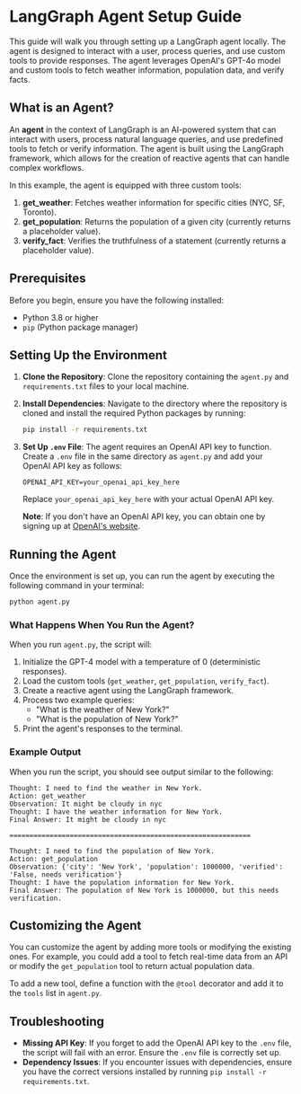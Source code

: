 # LangGraph Agent Setup Guide

This guide will walk you through setting up a LangGraph agent locally. The agent is designed to interact with a user, process queries, and use custom tools to provide responses. The agent leverages OpenAI's GPT-4o model and custom tools to fetch weather information, population data, and verify facts.

## What is an Agent?

An **agent** in the context of LangGraph is an AI-powered system that can interact with users, process natural language queries, and use predefined tools to fetch or verify information. The agent is built using the LangGraph framework, which allows for the creation of reactive agents that can handle complex workflows.

In this example, the agent is equipped with three custom tools:
1. **get_weather**: Fetches weather information for specific cities (NYC, SF, Toronto).
2. **get_population**: Returns the population of a given city (currently returns a placeholder value).
3. **verify_fact**: Verifies the truthfulness of a statement (currently returns a placeholder value).

## Prerequisites

Before you begin, ensure you have the following installed:

- Python 3.8 or higher
- `pip` (Python package manager)

## Setting Up the Environment

1. **Clone the Repository**:
   Clone the repository containing the `agent.py` and `requirements.txt` files to your local machine.

2. **Install Dependencies**:
   Navigate to the directory where the repository is cloned and install the required Python packages by running:
   ```bash
   pip install -r requirements.txt
   ```

3. **Set Up `.env` File**:
   The agent requires an OpenAI API key to function. Create a `.env` file in the same directory as `agent.py` and add your OpenAI API key as follows:
   ```plaintext
   OPENAI_API_KEY=your_openai_api_key_here
   ```
   Replace `your_openai_api_key_here` with your actual OpenAI API key.

   **Note**: If you don't have an OpenAI API key, you can obtain one by signing up at [OpenAI's website](https://platform.openai.com/signup).

## Running the Agent

Once the environment is set up, you can run the agent by executing the following command in your terminal:
```bash
python agent.py
```

### What Happens When You Run the Agent?

When you run `agent.py`, the script will:
1. Initialize the GPT-4 model with a temperature of 0 (deterministic responses).
2. Load the custom tools (`get_weather`, `get_population`, `verify_fact`).
3. Create a reactive agent using the LangGraph framework.
4. Process two example queries:
   - "What is the weather of New York?"
   - "What is the population of New York?"
5. Print the agent's responses to the terminal.

### Example Output

When you run the script, you should see output similar to the following:

```plaintext
Thought: I need to find the weather in New York.
Action: get_weather
Observation: It might be cloudy in nyc
Thought: I have the weather information for New York.
Final Answer: It might be cloudy in nyc

============================================================

Thought: I need to find the population of New York.
Action: get_population
Observation: {'city': 'New York', 'population': 1000000, 'verified': 'False, needs verification'}
Thought: I have the population information for New York.
Final Answer: The population of New York is 1000000, but this needs verification.
```

## Customizing the Agent

You can customize the agent by adding more tools or modifying the existing ones. For example, you could add a tool to fetch real-time data from an API or modify the `get_population` tool to return actual population data.

To add a new tool, define a function with the `@tool` decorator and add it to the `tools` list in `agent.py`.

## Troubleshooting

- **Missing API Key**: If you forget to add the OpenAI API key to the `.env` file, the script will fail with an error. Ensure the `.env` file is correctly set up.
- **Dependency Issues**: If you encounter issues with dependencies, ensure you have the correct versions installed by running `pip install -r requirements.txt`.